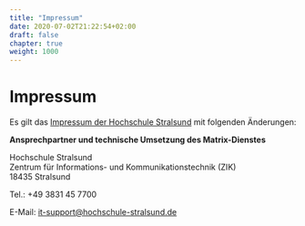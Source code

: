 ```yaml
---
title: "Impressum"
date: 2020-07-02T21:22:54+02:00
draft: false
chapter: true
weight: 1000
---
```

# Impressum

Es gilt das [Impressum der Hochschule Stralsund](https://www.hochschule-stralsund.de/footer-metamenue/impressum/) mit folgenden Änderungen:

**Ansprechpartner und technische Umsetzung des Matrix-Dienstes**

Hochschule Stralsund <br>
Zentrum für Informations- und Kommunikationstechnik (ZIK) <br>
18435 Stralsund <br>

Tel.: +49 3831 45 7700 <br>
<!--Fax: +49 351 463-42328 <br> -->
E-Mail: it-support@hochschule-stralsund.de <br>
